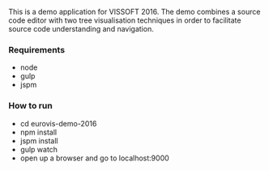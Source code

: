 This is a demo application for VISSOFT 2016. The demo combines a source code editor with two tree visualisation techniques in order to facilitate source code understanding and navigation.



### Requirements
 - node
 - gulp
 - jspm


### How to run
 - cd eurovis-demo-2016
 - npm install
 - jspm install
 - gulp watch
 - open up a browser and go to localhost:9000